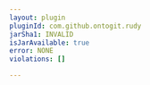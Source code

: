 ```yaml
---
layout: plugin
pluginId: com.github.ontogit.rudy
jarSha1: INVALID
isJarAvailable: true
error: NONE
violations: []

---
```

